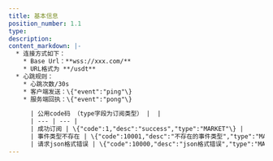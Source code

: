 ```yaml
---
title: 基本信息
position_number: 1.1
type:
description:
content_markdown: |-
  * 连接方式如下：
    * Base Url：**wss://xxx.com/**
    * URL格式为 **/usdt**
  * 心跳规则：
    * 心跳次数/30s
    * 客户端发送：\{"event":"ping"\}
    * 服务端回执：\{"event":"pong"\}

      | 公用code码 （type字段为订阅类型） |  |
      | --- | --- |
      | 成功订阅 | \{"code":1,"desc":"success","type":"MARKET"\} |
      | 事件类型不存在 | \{"code":10001,"desc":"不存在的事件类型","type":"MARKET"\} |
      | 请求json格式错误 | \{"code":10000,"desc":"json格式错误","type":"MARKET"\} |
---
```


